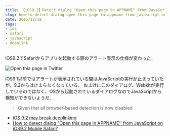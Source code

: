 ```yaml
---
title: 【iOS9.2】Detect dialog "Open this page in APPNAME" from JavaScript 
slug: how-to-detect-dialog-open-this-page-in-appname-from-javascript-on-ios92
date: 2015/12/18
tags:
- ios
- safari
- javascript
- deeplink
---
```


iOS9.2でSafariからアプリを起動する際のアラート表示の仕様が変わった．

![Open thia page in Twitter](http://i.stack.imgur.com/Ts4Vb.png)

iOS9.1以前ではアラートが表示されている間はJavaScriptの実行が止まっていたが，9.2からは止まらなくなっている．
おまけにこのダイアログ、Webkitが実行しているのではなく、OSから起動されているダイアログなのでJavaScriptから検知ができないようだ．

> Given that all browser-based detection is now disabled

* [iOS 9.2 may break deeplinking](https://www.adjust.com/overview/features/2015/12/11/ios-9-2-deeplinking/)
* [How to detect dialog "Open this page in APPNAME'' from JavaScript on iOS9.2 Mobile Safari?](http://stackoverflow.com/questions/34202616/how-to-detect-dialog-open-this-page-in-appname-from-javascript-on-ios9-2-mobi)

